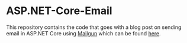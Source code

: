 # ASP.NET-Core-Email
This repository contains the code that goes with a blog post on sending email in ASP.NET Core using [Mailgun](https://www.mailgun.com/) which can be found [here](https://elanderson.net/2017/02/email-with-asp-net-core-using-mailgun/).
